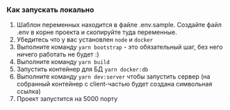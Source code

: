 ### Как запускать локально

1. Шаблон переменных находится в файле .env.sample. Создайте файл .env в корне проекта и скопируйте туда переменные.
2. Убедитесь что у вас установлен `node` и `docker`
3. Выполните команду `yarn bootstrap` - это обязательный шаг, без него ничего работать не будет :)
4. Выполните команду `yarn build`
5. Запустить контейнер для БД `yarn docker:db`
6. Выполните команду `yarn dev:server` чтобы запустить сервер (на собранный контейнер с client-частью будет создана символьная ссылка)
7. Проект запустится на 5000 порту

